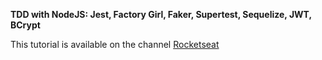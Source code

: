 **TDD with NodeJS: Jest, Factory Girl, Faker, Supertest, Sequelize, JWT, BCrypt**

This tutorial is available on the channel [Rocketseat](https://www.youtube.com/watch?v=2G_mWfG0DZE)


